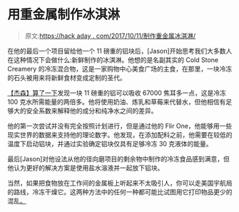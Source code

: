 # 用重金属制作冰淇淋

> 原文:[https://hack aday . com/2017/10/11/制作重金属冰淇淋/](https://hackaday.com/2017/10/11/making-ice-cream-with-heavy-metal/)

在他的最后一个项目留给他一个 11 磅重的铝块后，[Jason]开始思考我们大多数人在这种情况下会做什么:新鲜制作的冰淇淋。他想的是名副其实的 Cold Stone Creamery 的冷冻混合物，这是一家购物中心美食广场的主食，在那里，一块冷冻的石头被用来将新鲜食材变成定制的圣代。

[【杰森】算了一下](https://credentiality2.blogspot.com/2017/09/home-made-cold-stone-ice-cream.html)发现一块 11 磅重的铝可以吸收 67000 焦耳多一点，这是冷冻 100 克水所需能量的两倍多。他将使用奶油、炼乳和草莓来代替水，但他相信有足够大的安全系数来解释他的成分和纯净水之间的差异。

他的第一次尝试并没有完全按照计划进行，但是通过他的 Flir One，他能够用一些现实世界的数据来支持他的理论数字。他发现，在添加配料之前，他需要在较低的温度下启动铝块，并通过实验确定铝块仅具有足够冷冻 30 克液体的能量。

最后[Jason]对他设法从他的径向磨项目的剩余物中制作的冷冻食品感到满意，但他认为更好的解决方案是使用盐水溶液并一起放下铝块。

当然，如果把食物放在工作间的金属板上听起来不太吸引人，你可以走美国宇航局的路线，冷冻干燥它。这两种方法中的任何一种都可能比试图用它打印物品更少的混乱[。](https://hackaday.com/2014/07/17/print-tasty-treats-with-mits-ice-cream-printer/)